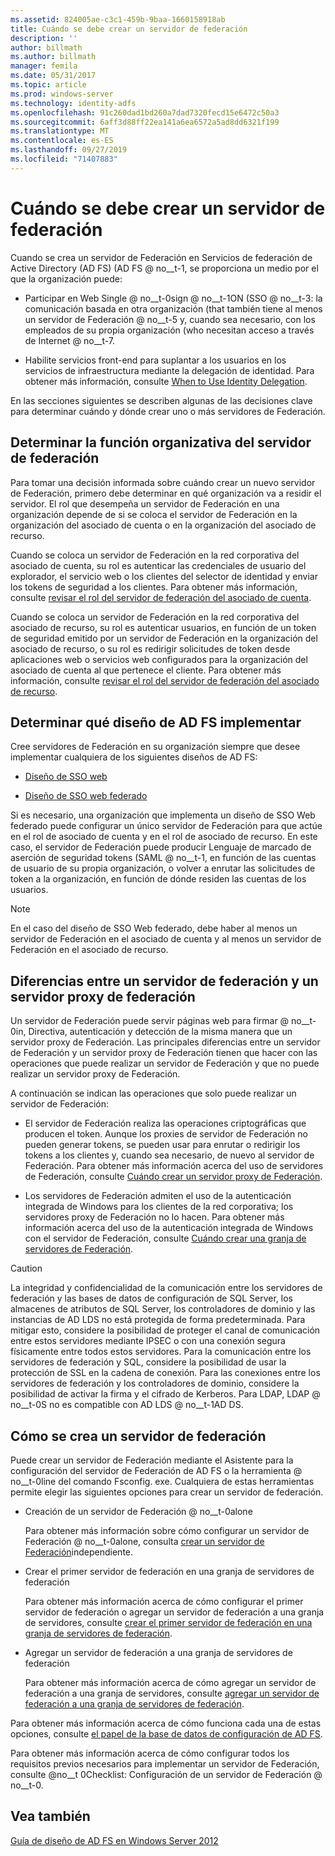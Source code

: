 ```yaml
---
ms.assetid: 824005ae-c3c1-459b-9baa-1660158918ab
title: Cuándo se debe crear un servidor de federación
description: ''
author: billmath
ms.author: billmath
manager: femila
ms.date: 05/31/2017
ms.topic: article
ms.prod: windows-server
ms.technology: identity-adfs
ms.openlocfilehash: 91c260dad1bd260a7dad7320fecd15e6472c50a3
ms.sourcegitcommit: 6aff3d88ff22ea141a6ea6572a5ad8dd6321f199
ms.translationtype: MT
ms.contentlocale: es-ES
ms.lasthandoff: 09/27/2019
ms.locfileid: "71407883"
---
```

# <a name="when-to-create-a-federation-server"></a>Cuándo se debe crear un servidor de federación

Cuando se crea un servidor de Federación en Servicios de federación de Active Directory (AD FS) \(AD FS @ no__t-1, se proporciona un medio por el que la organización puede:  
  
-   Participar en Web Single @ no__t-0sign @ no__t-1ON \(SSO @ no__t-3: la comunicación basada en otra organización \(that también tiene al menos un servidor de Federación @ no__t-5 y, cuando sea necesario, con los empleados de su propia organización \(who necesitan acceso a través de Internet @ no__t-7.  
  
-   Habilite servicios front-end para suplantar a los usuarios en los servicios de infraestructura mediante la delegación de identidad. Para obtener más información, consulte [When to Use Identity Delegation](When-to-Use-Identity-Delegation.md).  
  
En las secciones siguientes se describen algunas de las decisiones clave para determinar cuándo y dónde crear uno o más servidores de Federación.  
  
## <a name="determine-the-organizational-role-for-the-federation-server"></a>Determinar la función organizativa del servidor de federación  
Para tomar una decisión informada sobre cuándo crear un nuevo servidor de Federación, primero debe determinar en qué organización va a residir el servidor. El rol que desempeña un servidor de Federación en una organización depende de si se coloca el servidor de Federación en la organización del asociado de cuenta o en la organización del asociado de recurso.  
  
Cuando se coloca un servidor de Federación en la red corporativa del asociado de cuenta, su rol es autenticar las credenciales de usuario del explorador, el servicio web o los clientes del selector de identidad y enviar los tokens de seguridad a los clientes. Para obtener más información, consulte [revisar el rol del servidor de federación del asociado de cuenta](Review-the-Role-of-the-Federation-Server-in-the-Account-Partner.md).  
  
Cuando se coloca un servidor de Federación en la red corporativa del asociado de recurso, su rol es autenticar usuarios, en función de un token de seguridad emitido por un servidor de Federación en la organización del asociado de recurso, o su rol es redirigir solicitudes de token desde aplicaciones web o servicios web configurados para la organización del asociado de cuenta al que pertenece el cliente. Para obtener más información, consulte [revisar el rol del servidor de federación del asociado de recurso](Review-the-Role-of-the-Federation-Server-in-the-Resource-Partner.md).  
  
## <a name="determine-which-ad-fs-design-to-deploy"></a>Determinar qué diseño de AD FS implementar  
Cree servidores de Federación en su organización siempre que desee implementar cualquiera de los siguientes diseños de AD FS:  
  
-   [Diseño de SSO web](Web-SSO-Design.md)  
  
-   [Diseño de SSO web federado](Federated-Web-SSO-Design.md)  
  
Si es necesario, una organización que implementa un diseño de SSO Web federado puede configurar un único servidor de Federación para que actúe en el rol de asociado de cuenta y en el rol de asociado de recurso. En este caso, el servidor de Federación puede producir Lenguaje de marcado de aserción de seguridad tokens \(SAML @ no__t-1, en función de las cuentas de usuario de su propia organización, o volver a enrutar las solicitudes de token a la organización, en función de dónde residen las cuentas de los usuarios.  
  
> [!NOTE]  
> En el caso del diseño de SSO Web federado, debe haber al menos un servidor de Federación en el asociado de cuenta y al menos un servidor de Federación en el asociado de recurso.  
  
## <a name="differences-between-a-federation-server-and-a-federation-server-proxy"></a>Diferencias entre un servidor de federación y un servidor proxy de federación  
Un servidor de Federación puede servir páginas web para firmar @ no__t-0in, Directiva, autenticación y detección de la misma manera que un servidor proxy de Federación. Las principales diferencias entre un servidor de Federación y un servidor proxy de Federación tienen que hacer con las operaciones que puede realizar un servidor de Federación y que no puede realizar un servidor proxy de Federación.  
  
A continuación se indican las operaciones que solo puede realizar un servidor de Federación:  
  
-   El servidor de Federación realiza las operaciones criptográficas que producen el token. Aunque los proxies de servidor de Federación no pueden generar tokens, se pueden usar para enrutar o redirigir los tokens a los clientes y, cuando sea necesario, de nuevo al servidor de Federación. Para obtener más información acerca del uso de servidores de Federación, consulte [Cuándo crear un servidor proxy de Federación](When-to-Create-a-Federation-Server-Proxy.md).  
  
-   Los servidores de Federación admiten el uso de la autenticación integrada de Windows para los clientes de la red corporativa; los servidores proxy de Federación no lo hacen. Para obtener más información acerca del uso de la autenticación integrada de Windows con el servidor de Federación, consulte [Cuándo crear una granja de servidores de Federación](When-to-Create-a-Federation-Server-Farm.md).  
  
> [!CAUTION]  
> La integridad y confidencialidad de la comunicación entre los servidores de federación y las bases de datos de configuración de SQL Server, los almacenes de atributos de SQL Server, los controladores de dominio y las instancias de AD LDS no está protegida de forma predeterminada. Para mitigar esto, considere la posibilidad de proteger el canal de comunicación entre estos servidores mediante IPSEC o con una conexión segura físicamente entre todos estos servidores. Para la comunicación entre los servidores de federación y SQL, considere la posibilidad de usar la protección de SSL en la cadena de conexión. Para las conexiones entre los servidores de federación y los controladores de dominio, considere la posibilidad de activar la firma y el cifrado de Kerberos. Para LDAP, LDAP @ no__t-0S no es compatible con AD LDS @ no__t-1AD DS.  
  
## <a name="how-to-create-a-federation-server"></a>Cómo se crea un servidor de federación  
Puede crear un servidor de Federación mediante el Asistente para la configuración del servidor de Federación de AD FS o la herramienta @ no__t-0line del comando Fsconfig. exe. Cualquiera de estas herramientas permite elegir las siguientes opciones para crear un servidor de federación.  
  
-   Creación de un servidor de Federación @ no__t-0alone  
  
    Para obtener más información sobre cómo configurar un servidor de Federación @ no__t-0alone, consulta [crear un servidor de Federación](../../ad-fs/deployment/Create-a-Stand-Alone-Federation-Server.md)independiente.  
  
-   Crear el primer servidor de federación en una granja de servidores de federación  
  
    Para obtener más información acerca de cómo configurar el primer servidor de federación o agregar un servidor de federación a una granja de servidores, consulte [crear el primer servidor de federación en una granja de servidores de federación](../../ad-fs/deployment/Create-the-First-Federation-Server-in-a-Federation-Server-Farm.md).  
  
-   Agregar un servidor de federación a una granja de servidores de federación  
  
    Para obtener más información acerca de cómo agregar un servidor de federación a una granja de servidores, consulte [agregar un servidor de federación a una granja de servidores de federación](../../ad-fs/deployment/Add-a-Federation-Server-to-a-Federation-Server-Farm.md).  
  
Para obtener más información acerca de cómo funciona cada una de estas opciones, consulte [el papel de la base de datos de configuración de AD FS](../../ad-fs/technical-reference/The-Role-of-the-AD-FS-Configuration-Database.md).  
  
Para obtener más información acerca de cómo configurar todos los requisitos previos necesarios para implementar un servidor de Federación, consulte @no__t 0Checklist: Configuración de un servidor de Federación @ no__t-0.  
  
## <a name="see-also"></a>Vea también
[Guía de diseño de AD FS en Windows Server 2012](AD-FS-Design-Guide-in-Windows-Server-2012.md)


